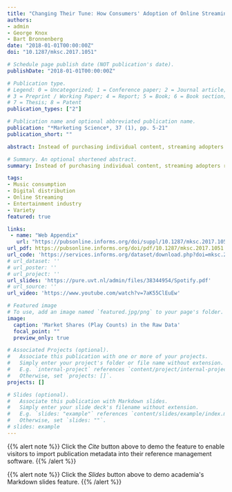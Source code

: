 ```yaml
---
title: "Changing Their Tune: How Consumers' Adoption of Online Streaming Affects Music Consumption and Discovery"
authors:
- admin
- George Knox
- Bart Bronnenberg
date: "2018-01-01T00:00:00Z"
doi: "10.1287/mksc.2017.1051"

# Schedule page publish date (NOT publication's date).
publishDate: "2018-01-01T00:00:00Z"

# Publication type.
# Legend: 0 = Uncategorized; 1 = Conference paper; 2 = Journal article;
# 3 = Preprint / Working Paper; 4 = Report; 5 = Book; 6 = Book section;
# 7 = Thesis; 8 = Patent
publication_types: ["2"]

# Publication name and optional abbreviated publication name.
publication: "*Marketing Science*, 37 (1), pp. 5-21"
publication_short: ""

abstract: Instead of purchasing individual content, streaming adopters rent access to libraries, with content being free at the margin. In this paper, we study how the adoption of music streaming affects consumers’ listening behavior. Using a unique panel data set of individual consumers’ listening histories across many digital music platforms, adoption of streaming leads to very large increases in quantity and diversity of consumption in the first months after adoption. Although the effects attenuate somewhat over time, even after half a year, adopters play substantially more, and more diverse, music. Relative to music ownership where experimentation is expensive, adoption of streaming increases new music discovery, and users’ best discoveries have higher play-rates. We discuss the implications for consumers and producers of music.

# Summary. An optional shortened abstract.
summary: Instead of purchasing individual content, streaming adopters rent access to libraries, with content being free at the margin. In this paper, we study how the adoption of music streaming affects consumers’ listening behavior.

tags:
- Music consumption
- Digital distribution
- Online Streaming
- Entertainment industry
- Variety
featured: true

links:
 - name: "Web Appendix"
   url: "https://pubsonline.informs.org/doi/suppl/10.1287/mksc.2017.1051/suppl_file/mksc.2017.1051-sm.pdf"
url_pdf: https://pubsonline.informs.org/doi/pdf/10.1287/mksc.2017.1051
url_code: 'https://services.informs.org/dataset/download.php?doi=mksc.2017.1051'
# url_dataset: ''
# url_poster: ''
# url_project: ''
url_slides: 'https://pure.uvt.nl/admin/files/38344954/Spotify.pdf'
# url_source: ''
url_video: 'https://www.youtube.com/watch?v=7aK55ClEuEw'

# Featured image
# To use, add an image named `featured.jpg/png` to your page's folder.
image:
  caption: 'Market Shares (Play Counts) in the Raw Data'
  focal_point: ""
  preview_only: true

# Associated Projects (optional).
#   Associate this publication with one or more of your projects.
#   Simply enter your project's folder or file name without extension.
#   E.g. `internal-project` references `content/project/internal-project/index.md`.
#   Otherwise, set `projects: []`.
projects: []

# Slides (optional).
#   Associate this publication with Markdown slides.
#   Simply enter your slide deck's filename without extension.
#   E.g. `slides: "example"` references `content/slides/example/index.md`.
#   Otherwise, set `slides: ""`.
# slides: example
---
```


{{% alert note %}}
Click the *Cite* button above to demo the feature to enable visitors to import publication metadata into their reference management software.
{{% /alert %}}

{{% alert note %}}
Click the *Slides* button above to demo academia's Markdown slides feature.
{{% /alert %}}

<!-- Supplementary notes can be added here, including [code and math](https://sourcethemes.com/academic/docs/writing-markdown-latex/). -->
